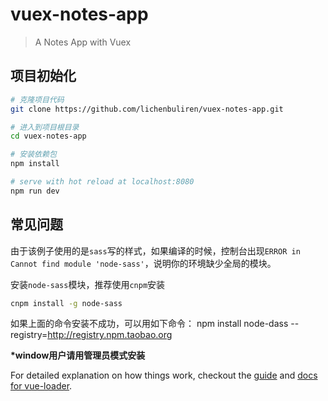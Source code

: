 # vuex-notes-app

> A Notes App with Vuex

## 项目初始化
``` bash
# 克隆项目代码
git clone https://github.com/lichenbuliren/vuex-notes-app.git

# 进入到项目根目录
cd vuex-notes-app

# 安装依赖包
npm install

# serve with hot reload at localhost:8080
npm run dev
```



## 常见问题

由于该例子使用的是`sass`写的样式，如果编译的时候，控制台出现`ERROR in Cannot find module 'node-sass'`，说明你的环境缺少全局的模块。

安装`node-sass`模块，推荐使用`cnpm`安装

``` bash
cnpm install -g node-sass									
```
如果上面的命令安装不成功，可以用如下命令：
npm install node-dass --registry=http://registry.npm.taobao.org

**\*window用户请用管理员模式安装**

For detailed explanation on how things work, checkout the [guide](http://vuejs-templates.github.io/webpack/) and [docs for vue-loader](http://vuejs.github.io/vue-loader).
